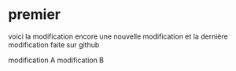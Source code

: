 # premier
voici la modification
encore une nouvelle modification
et la dernière modification faite sur github

modification A
modification B
